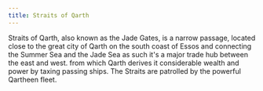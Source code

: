 ```yaml
---
title: Straits of Qarth
---
```


Straits of Qarth, also known as the Jade Gates, is a narrow passage, located close to the great city of Qarth on the south coast of Essos and connecting the Summer Sea and the Jade Sea as such it's a major trade hub between the east and west. from which Qarth derives it considerable wealth and power by taxing passing ships. The Straits are patrolled by the powerful Qartheen fleet. 


